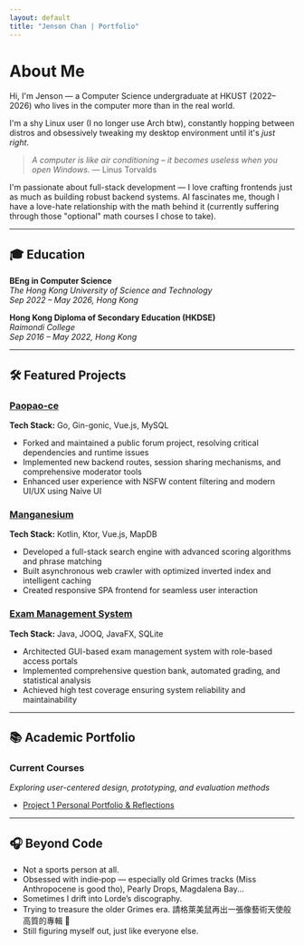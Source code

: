 ```yaml
---
layout: default
title: "Jenson Chan | Portfolio"
---
```


# About Me

Hi, I'm Jenson — a Computer Science undergraduate at HKUST (2022–2026) who lives in the computer more than in the real world.

I'm a shy Linux user (I no longer use Arch btw), constantly hopping between distros and obsessively tweaking my desktop environment until it's *just right*.

> *A computer is like air conditioning – it becomes useless when you open Windows.* — Linus Torvalds

I'm passionate about full-stack development — I love crafting frontends just as much as building robust backend systems. AI fascinates me, though I have a love-hate relationship with the math behind it (currently suffering through those "optional" math courses I chose to take).

---

## 🎓 Education

**BEng in Computer Science**  
*The Hong Kong University of Science and Technology*  
*Sep 2022 – May 2026, Hong Kong*

**Hong Kong Diploma of Secondary Education (HKDSE)**  
*Raimondi College*  
*Sep 2016 – May 2022, Hong Kong*

---

## 🛠 Featured Projects

### [**Paopao-ce**](https://github.com/waydxd/paopao-ce)
**Tech Stack:** Go, Gin-gonic, Vue.js, MySQL  
- Forked and maintained a public forum project, resolving critical dependencies and runtime issues
- Implemented new backend routes, session sharing mechanisms, and comprehensive moderator tools
- Enhanced user experience with NSFW content filtering and modern UI/UX using Naive UI

### [**Manganesium**](https://github.com/waydxd/manganesium)
**Tech Stack:** Kotlin, Ktor, Vue.js, MapDB  
- Developed a full-stack search engine with advanced scoring algorithms and phrase matching
- Built asynchronous web crawler with optimized inverted index and intelligent caching
- Created responsive SPA frontend for seamless user interaction

### [**Exam Management System**](https://github.com/waydxd/COMP3111-Project)
**Tech Stack:** Java, JOOQ, JavaFX, SQLite  
- Architected GUI-based exam management system with role-based access portals
- Implemented comprehensive question bank, automated grading, and statistical analysis
- Achieved high test coverage ensuring system reliability and maintainability

---

## 📚 Academic Portfolio

### Current Courses
<!-- - **[COMP 4461 — Human Computer Interaction](/courses/COMP4461.html)**   -->
  *Exploring user-centered design, prototyping, and evaluation methods*
  - [Project 1 Personal Portfolio & Reflections](/courses/COMP4461-P1-personal-portfolio.html)

---

## 🎧 Beyond Code

- Not a sports person at all.
- Obsessed with indie‑pop — especially old Grimes tracks (Miss Anthropocene is good tho), Pearly Drops, Magdalena Bay...
- Sometimes I drift into Lorde’s discography.
- Trying to treasure the older Grimes era. 請格萊美鼠再出一張像藝術天使般高質的專輯 🙏
- Still figuring myself out, just like everyone else.
